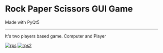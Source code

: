 # Rock Paper Scissors GUI Game
Made with PyQt5 
_____________
It's two players based game. Computer and Player

<a href="https://ibb.co/0QQ0Ydy"><img src="https://i.ibb.co/0QQ0Ydy/rps.png" alt="rps" border="0"></a>
<a href="https://ibb.co/SrkLtgw"><img src="https://i.ibb.co/SrkLtgw/rps2.png" alt="rps2" border="0"></a>
